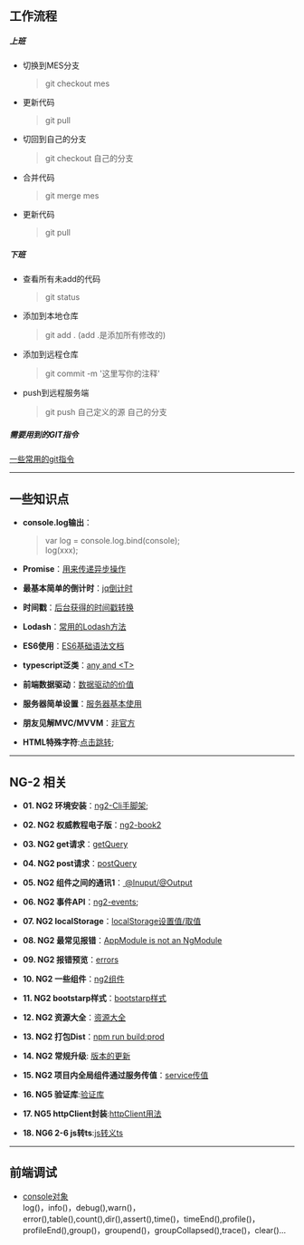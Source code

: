 ##  工作流程
##### 上班
* 切换到MES分支
    > git checkout mes
* 更新代码
    > git pull
* 切回到自己的分支
    > git checkout 自己的分支
* 合并代码
    > git merge mes
* 更新代码
    > git pull    

##### 下班
+ 查看所有未add的代码
    > git status
+ 添加到本地仓库
    > git add .   (add .是添加所有修改的)
+ 添加到远程仓库
    > git commit -m '这里写你的注释'
+ push到远程服务端
    > git push 自己定义的源 自己的分支 

##### 需要用到的GIT指令
[一些常用的git指令](gitInstructions/gitInstructions.md)

--- 

## 一些知识点
+ **console.log输出**：
    > var log = console.log.bind(console);  
    > log(xxx);
+ **Promise**：[用来传递异步操作](peomise)

+ **最基本简单的倒计时**：[jq倒计时](daojishi)

+ **时间戳**：[后台获得的时间戳转换](timeStamp)  

+ **Lodash**：[常用的Lodash方法](lodash)  

+ **ES6使用**：[ES6基础语法文档](es6)

+ **typescript泛类**：[any and \<T\>](typescript)

+ **前端数据驱动**：[数据驱动的价值](dataDriven)

+ **服务器简单设置**：[服务器基本使用](server)

+ **朋友见解MVC/MVVM**：[非官方](ng2/kanfa.md)

+ **HTML特殊字符**:[点击跳转](http://www.cnblogs.com/web-d/archive/2010/04/16/1713298.html);
---

## NG-2 相关
+ **01. NG2 环境安装**：[ng2-Cli手脚架](ng2/ng2-environmentalScience.md);

+ **02. NG2 权威教程电子版**：[ng2-book2](ng2)

+ **03. NG2 get请求**：[getQuery](ng2/ng2-getQuery.md)

+ **04. NG2 post请求**：[postQuery](./ng2/ng2-postQuery.md)

+ **05. NG2 组件之间的通讯1**：[ @Inuput/@Output](ng2/ng2-componentCommunication.md)

+ **06. NG2 事件API**：[ng2-events](https://developer.mozilla.org/en-US/docs/Web/Events);

+ **07. NG2 localStorage**：[localStorage设置值/取值](ng2/ng2-localStorage.md)

+ **08. NG2 最常见报错**：[AppModule is not an NgModule](ng2/ng2-AppModule.md)

+ **09. NG2 报错预览**：[errors](./ng2/ng2-errors.md)

+ **10. NG2 一些组件**：[ng2组件](https://github.com/brillout/awesome-angular-components)

+ **11. NG2 bootstarp样式**：[bootstarp样式](http://valor-software.com/ngx-bootstrap)

+ **12. NG2 资源大全**：[资源大全](https://github.com/ascode/awesome-ng2)

+ **13. NG2 打包Dist**：[npm run build:prod](./ng2/ng2-ci.md)

+ **14. NG2 常规升级**: [版本的更新](./ng2/ng2-updata.md)

+ **15. NG2 项目内全局组件通过服务传值**：[service传值](./ng2/ng2-servicEvent.md)

+ **16. NG5 验证库**:[验证库](./ng2/ng5-validator.md)

+ **17. NG5 httpClient封装**:[httpClient用法](./ng2/ng5-httpClient.md)

+ **18. NG6 2-6 js转ts**:[js转义ts](./ng2/ng6-jsTranlateTs.md)
--- 

## 前端调试
+ [console对象](debug/console.md)  
log()，info()，debug(),warn()，error(),table(),count(),dir(),assert(),time()，timeEnd(),profile()，profileEnd(),group()，groupend()，groupCollapsed(),trace()，clear()...

